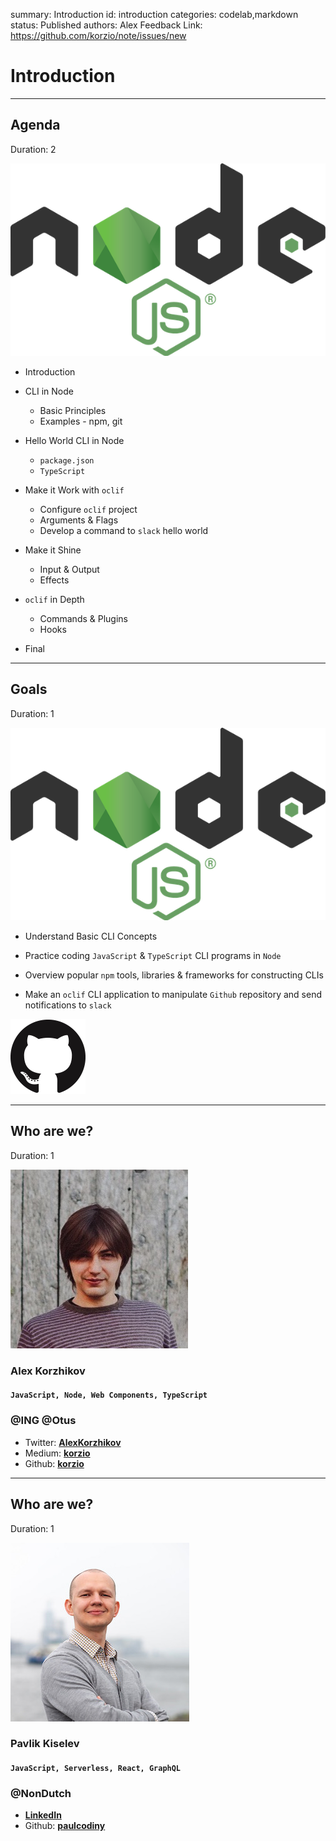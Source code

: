 summary: Introduction
id: introduction
categories: codelab,markdown
status: Published 
authors: Alex
Feedback Link: https://github.com/korzio/note/issues/new

# Introduction

---

## Agenda
Duration: 2

![Node](assets/node.png)

- Introduction

- CLI in Node
  - Basic Principles
  - Examples - npm, git

- Hello World CLI in Node
  - `package.json`
  - `TypeScript`
  
- Make it Work with `oclif`
  - Configure `oclif` project
  - Arguments & Flags
  - Develop a command to `slack` hello world

- Make it Shine 
  - Input & Output
  - Effects

- `oclif` in Depth
  - Commands & Plugins
  - Hooks

- Final

---

## Goals
Duration: 1

![Node](assets/node.png)

- Understand Basic CLI Concepts

- Practice coding `JavaScript` & `TypeScript` CLI programs in `Node` 

- Overview popular `npm` tools, libraries & frameworks for constructing CLIs

- Make an `oclif` CLI application to manipulate `Github` repository and send notifications to `slack`

![github](assets/github.png)

---

## Who are we?
Duration: 1

![Alex](assets/team/alex.jpg)

### Alex Korzhikov
#### `JavaScript, Node, Web Components, TypeScript` 
### @ING @Otus

- Twitter: **[AlexKorzhikov](https://twitter.com/AlexKorzhikov)**  
- Medium: **[korzio](https://medium.com/@korzio)**  
- Github: **[korzio](https://github.com/korzio)**  

---

## Who are we?
Duration: 1

![Pavlik](assets/team/pavlik.jpg)

### Pavlik Kiselev
#### `JavaScript, Serverless, React, GraphQL` 
### @NonDutch

- **[LinkedIn](
https://www.linkedin.com/in/pavlik-kiselev-06993347/)**  
- Github: **[paulcodiny](https://github.com/paulcodiny)**  
